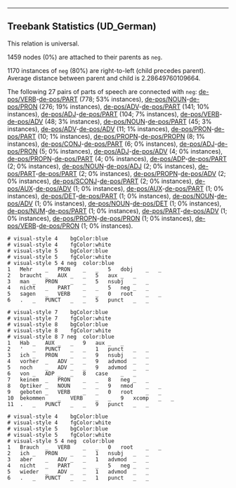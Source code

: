 

--------------------------------------------------------------------------------

## Treebank Statistics (UD_German)

This relation is universal.

1459 nodes (0%) are attached to their parents as `neg`.

1170 instances of `neg` (80%) are right-to-left (child precedes parent).
Average distance between parent and child is 2.28649760109664.

The following 27 pairs of parts of speech are connected with `neg`: [de-pos/VERB]()-[de-pos/PART]() (778; 53% instances), [de-pos/NOUN]()-[de-pos/PRON]() (276; 19% instances), [de-pos/ADV]()-[de-pos/PART]() (141; 10% instances), [de-pos/ADJ]()-[de-pos/PART]() (104; 7% instances), [de-pos/VERB]()-[de-pos/ADV]() (48; 3% instances), [de-pos/NOUN]()-[de-pos/PART]() (45; 3% instances), [de-pos/ADV]()-[de-pos/ADV]() (11; 1% instances), [de-pos/PRON]()-[de-pos/PART]() (10; 1% instances), [de-pos/PROPN]()-[de-pos/PROPN]() (8; 1% instances), [de-pos/CONJ]()-[de-pos/PART]() (6; 0% instances), [de-pos/ADJ]()-[de-pos/PRON]() (5; 0% instances), [de-pos/ADJ]()-[de-pos/ADV]() (4; 0% instances), [de-pos/PROPN]()-[de-pos/PART]() (4; 0% instances), [de-pos/ADP]()-[de-pos/PART]() (2; 0% instances), [de-pos/NOUN]()-[de-pos/ADJ]() (2; 0% instances), [de-pos/PART]()-[de-pos/PART]() (2; 0% instances), [de-pos/PROPN]()-[de-pos/ADV]() (2; 0% instances), [de-pos/SCONJ]()-[de-pos/PART]() (2; 0% instances), [de-pos/AUX]()-[de-pos/ADV]() (1; 0% instances), [de-pos/AUX]()-[de-pos/PART]() (1; 0% instances), [de-pos/DET]()-[de-pos/PART]() (1; 0% instances), [de-pos/NOUN]()-[de-pos/ADV]() (1; 0% instances), [de-pos/NOUN]()-[de-pos/DET]() (1; 0% instances), [de-pos/NUM]()-[de-pos/PART]() (1; 0% instances), [de-pos/PART]()-[de-pos/ADV]() (1; 0% instances), [de-pos/PROPN]()-[de-pos/PRON]() (1; 0% instances), [de-pos/VERB]()-[de-pos/PRON]() (1; 0% instances).


~~~ conllu
# visual-style 4	bgColor:blue
# visual-style 4	fgColor:white
# visual-style 5	bgColor:blue
# visual-style 5	fgColor:white
# visual-style 5 4 neg	color:blue
1	Mehr	_	PRON	_	_	5	dobj	_	_
2	braucht	_	AUX	_	_	5	aux	_	_
3	man	_	PRON	_	_	5	nsubj	_	_
4	nicht	_	PART	_	_	5	neg	_	_
5	sagen	_	VERB	_	_	0	root	_	_
6	.	_	PUNCT	_	_	5	punct	_	_

~~~


~~~ conllu
# visual-style 7	bgColor:blue
# visual-style 7	fgColor:white
# visual-style 8	bgColor:blue
# visual-style 8	fgColor:white
# visual-style 8 7 neg	color:blue
1	Hab	_	AUX	_	_	9	aux	_	_
2	'	_	PUNCT	_	_	1	punct	_	_
3	ich	_	PRON	_	_	9	nsubj	_	_
4	vorher	_	ADV	_	_	9	advmod	_	_
5	noch	_	ADV	_	_	9	advmod	_	_
6	von	_	ADP	_	_	8	case	_	_
7	keinem	_	PRON	_	_	8	neg	_	_
8	Optiker	_	NOUN	_	_	9	nmod	_	_
9	geboten	_	VERB	_	_	0	root	_	_
10	bekommen	_	VERB	_	_	9	xcomp	_	_
11	.	_	PUNCT	_	_	9	punct	_	_

~~~


~~~ conllu
# visual-style 4	bgColor:blue
# visual-style 4	fgColor:white
# visual-style 5	bgColor:blue
# visual-style 5	fgColor:white
# visual-style 5 4 neg	color:blue
1	Brauch	_	VERB	_	_	0	root	_	_
2	ich	_	PRON	_	_	1	nsubj	_	_
3	aber	_	ADV	_	_	1	advmod	_	_
4	nicht	_	PART	_	_	5	neg	_	_
5	wieder	_	ADV	_	_	1	advmod	_	_
6	.	_	PUNCT	_	_	1	punct	_	_

~~~


